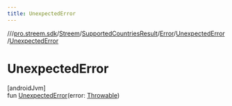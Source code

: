 ```yaml
---
title: UnexpectedError
---
```

//[<root>](../../../../../../index.html)/[pro.streem.sdk](../../../../index.html)/[Streem](../../../index.html)/[SupportedCountriesResult](../../index.html)/[Error](../index.html)/[UnexpectedError](index.html)/[UnexpectedError](-unexpected-error.html)



# UnexpectedError



[androidJvm]\
fun [UnexpectedError](-unexpected-error.html)(error: [Throwable](https://kotlinlang.org/api/latest/jvm/stdlib/kotlin/-throwable/index.html))




